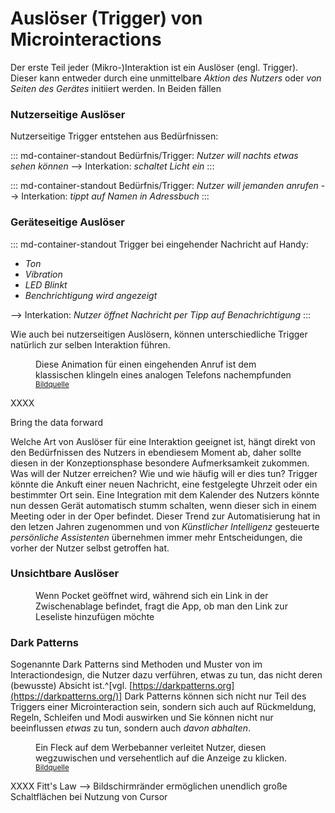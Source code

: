 # Auslöser (Trigger) von Microinteractions

Der erste Teil jeder (Mikro-)Interaktion ist ein Auslöser (engl. Trigger). Dieser kann entweder durch eine unmittelbare _Aktion des Nutzers_ oder _von Seiten des Gerätes_ initiiert werden.
In Beiden fällen

### Nutzerseitige Auslöser

Nutzerseitige Trigger entstehen aus Bedürfnissen:

::: md-container-standout
Bedürfnis/Trigger:
_Nutzer will nachts etwas sehen können_
--> Interkation: _schaltet Licht ein_
:::

::: md-container-standout
Bedürfnis/Trigger:
_Nutzer will jemanden anrufen_
--> Interkation: _tippt auf Namen in Adressbuch_
:::

### Geräteseitige Auslöser

::: md-container-standout
Trigger bei eingehender Nachricht auf Handy:

* _Ton_
* _Vibration_
* _LED Blinkt_
* _Benchrichtigung wird angezeigt_

--> Interkation: _Nutzer öffnet Nachricht per Tipp auf Benachrichtigung_
:::

Wie auch bei nutzerseitigen Auslösern, können unterschiedliche Trigger natürlich zur selben Interaktion führen.

<figure class="content-thin">
    <img data-src="/images/triggers/incoming-call.gif">
    <figcaption>Diese Animation für einen eingehenden Anruf ist dem klassischen klingeln eines analogen Telefons nachempfunden
    <sup><a href="https://material.io/">Bildquelle</a></sup>
    </figcaption>
</figure>

XXXX

Bring the data forward

Welche Art von Auslöser für eine Interaktion geeignet ist, hängt direkt von den Bedürfnissen des Nutzers in ebendiesem Moment ab, daher sollte diesen in der Konzeptionsphase besondere Aufmerksamkeit zukommen. Was will der Nutzer erreichen? Wie und wie häufig will er dies tun?
Trigger könnte die Ankuft einer neuen Nachricht, eine festgelegte Uhrzeit oder ein bestimmter Ort sein. Eine Integration mit dem Kalender des Nutzers könnte nun dessen Gerät automatisch stumm schalten, wenn dieser sich in einem Meeting oder in der Oper befindet. Dieser Trend zur Automatisierung hat in den letzen Jahren zugenommen und von _Künstlicher Intelligenz_ gesteuerte _persönliche Assistenten_ übernehmen immer mehr Entscheidungen, die vorher der Nutzer selbst getroffen hat.

### Unsichtbare Auslöser

<figure class="content-thin">
    <img data-src="/images/triggers/pocket-copied-url.jpg">
    <figcaption>Wenn Pocket geöffnet wird, während sich ein Link in der Zwischenablage befindet, fragt die App, ob man den Link zur Leseliste hinzufügen möchte
    </figcaption>
</figure>

### Dark Patterns

Sogenannte Dark Patterns sind Methoden und Muster von im Interactiondesign, die Nutzer dazu verführen, etwas zu tun, das nicht deren (bewusste) Absicht ist.^[vgl. [https://darkpatterns.org](https://darkpatterns.org/)]
Dark Patterns können sich nicht nur Teil des Triggers einer Microinteraction sein, sondern sich auch auf Rückmeldung, Regeln, Schleifen und Modi auswirken und Sie können nicht nur beeinflussen _etwas_ zu tun, sondern auch _davon abhalten_.

<figure class="content-thin">
    <img data-src="/images/triggers/darkpattern-dirt.jpg">
    <figcaption>Ein Fleck auf dem Werbebanner verleitet Nutzer, diesen wegzuwischen und versehentlich auf die Anzeige zu klicken.
    <sup><a href="https://www.reddit.com/r/mildlyinfuriating/comments/7tzwz8/this_mobile_ad_designed_to_make_it_look_like_you/">Bildquelle</a></sup>
    </figcaption>
</figure>

XXXX Fitt's Law --> Bildschirmränder ermöglichen unendlich große Schaltflächen bei Nutzung von Cursor
